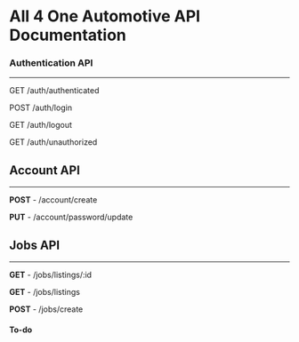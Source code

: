# All 4 One Automotive API Documentation

### Authentication API
---
GET /auth/authenticated

POST /auth/login

GET /auth/logout

GET /auth/unauthorized

## Account API
---
**POST** - /account/create

**PUT** - /account/password/update

## Jobs API
---
**GET** - /jobs/listings/:id

**GET** - /jobs/listings

**POST** - /jobs/create

#### To-do

### 